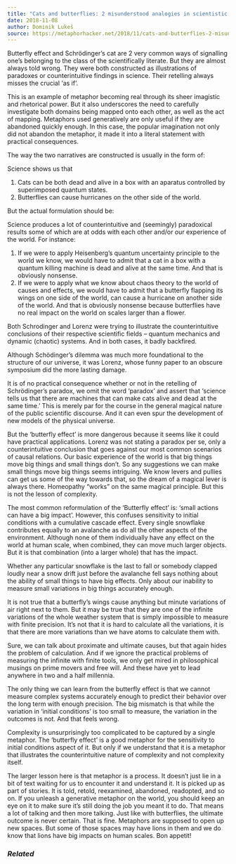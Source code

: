 ```yaml
---
title: "Cats and butterflies: 2 misunderstood analogies in scientistic discourse"
date: 2018-11-08
author: Dominik Lukeš
source: https://metaphorhacker.net/2018/11/cats-and-butterflies-2-misunderstood-analogies-in-scientistic-discourse
---
```


Butterfly effect and Schrödinger’s cat are 2 very common ways of signalling one’s belonging to the class of the scientifically literate. But they are almost always told wrong. They were both constructed as illustrations of paradoxes or counterintuitive findings in science. Their retelling always misses the crucial ‘as if’.

This is an example of metaphor becoming real through its sheer imagistic and rhetorical power. But it also underscores the need to carefully investigate both domains being mapped onto each other, as well as the act of mapping. Metaphors used generatively are only useful if they are abandoned quickly enough. In this case, the popular imagination not only did not abandon the metaphor, it made it into a literal statement with practical consequences.

The way the two narratives are constructed is usually in the form of:

Science shows us that

1. Cats can be both dead and alive in a box with an aparatus controlled by superimposed quantum states.
2. Butterflies can cause hurricanes on the other side of the world.

But the actual formulation should be:

Science produces a lot of counterintuitive and (seemingly) paradoxical results some of which are at odds with each other and/or our experience of the world. For instance:

1. If we were to apply Heisenberg’s quantum uncertainty principle to the world we know, we would have to admit that a cat in a box with a quantum killing machine is dead and alive at the same time. And that is obviously nonsense.
2. If we were to apply what we know about chaos theory to the world of causes and effects, we would have to admit that a butterfly flapping its wings on one side of the world, can cause a hurricane on another side of the world. And that is obviously nonsense because butterflies have no real impact on the world on scales larger than a flower.

Both Schrodinger and Lorenz were trying to illustrate the counterintuitive conclusions of their respective scientific fields – quantum mechanics and dynamic (chaotic) systems. And in both cases, it badly backfired.

Although Schödinger’s dilemma was much more foundational to the structure of our universe, it was Lorenz, whose funny paper to an obscure symposium did the more lasting damage.

It is of no practical consequence whether or not in the retelling of Schrödinger’s paradox, we omit the word ‘paradox’ and assert that ‘science tells us that there are machines that can make cats alive and dead at the same time.’ This is merely par for the course in the general magical nature of the public scientific discourse. And it can even spur the development of new models of the physical universe.

But the ‘butterfly effect’ is more dangerous because it seems like it could have practical applications. Lorenz was not stating a paradox per se, only a counterintuitive conclusion that goes against our most common scenarios of causal relations. Our basic experience of the world is that big things move big things and small things don’t. So any suggestions we can make small things move big things seems intriguing. We know levers and pullies can get us some of the way towards that, so the dream of a magical lever is always there. Homeopathy “works” on the same magical principle. But this is not the lesson of complexity.

The most common reformulation of the ‘Butterfly effect’ is: ‘small actions can have a big impact’. However, this confuses sensitivity to initial conditions with a cumulative cascade effect. Every single snowflake contributes equally to an avalanche as do all the other aspects of the environment. Although none of them individually have any effect on the world at human scale, when combined, they can move much larger objects. But it is that combination (into a larger whole) that has the impact.

Whether any particular snowflake is the last to fall or somebody clapped loudly near a snow drift just before the avalanche fell says nothing about the ability of small things to have big effects. Only about our inability to measure small variations in big things accurately enough.

It is not true that a butterfly’s wings cause anything but minute variations of air right next to them. But it may be true that they are one of the infinite variations of the whole weather system that is simply impossible to measure with finite precision. It’s not that it is hard to calculate all the variations, it is that there are more variations than we have atoms to calculate them with.

Sure, we can talk about proximate and ultimate causes, but that again hides the problem of calculation. And if we ignore the practical problems of measuring the infinite with finite tools, we only get mired in philosophical musings on prime movers and free will. And these have yet to lead anywhere in two and a half millennia.

The only thing we can learn from the butterfly effect is that we cannot measure complex systems accurately enough to predict their behavior over the long term with enough precision. The big mismatch is that while the variation in ‘initial conditions’ is too small to measure, the variation in the outcomes is not. And that feels wrong.

Complexity is unsurprisingly too complicated to be captured by a single metaphor. The ‘butterfly effect’ is a good metaphor for the sensitivity to initial conditions aspect of it. But only if we understand that it is a metaphor that illustrates the counterintuitive nature of complexity and not complexity itself.

The larger lesson here is that metaphor is a process. It doesn’t just lie in a bit of text waiting for us to encounter it and understand it. It is picked up as part of stories. It is told, retold, reexamined, abandoned, readopted, and so on. If you unleash a generative metaphor on the world, you should keep an eye on it to make sure it’s still doing the job you meant it to do. That means a lot of talking and then more talking. Just like with butterflies, the ultimate outcome is never certain. That is fine. Metaphors are supposed to open up new spaces. But some of those spaces may have lions in them and we do know that lions have big impacts on human scales. Bon appetit!

### *Related*